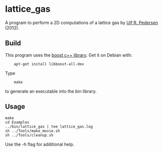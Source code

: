 # lattice_gas
A program to perform a 2D computations of a lattice gas by [Ulf R. Pedersen](http://urp.dk) (2012).

## Build 
This program uses the [boost c++ library](http://www.boost.org). Get it on Debian with:
```
    apt-get install libboost-all-dev
```

Type
``` 
    make 
```
to generate an executable into the bin library.

## Usage
```
make
cd Examples
../bin/lattice_gas | tee lattice_gas.log 
sh ../Tools/make_movie.sh
sh ../Tools/cleanup.sh
```
Use the -h flag for additional help.
